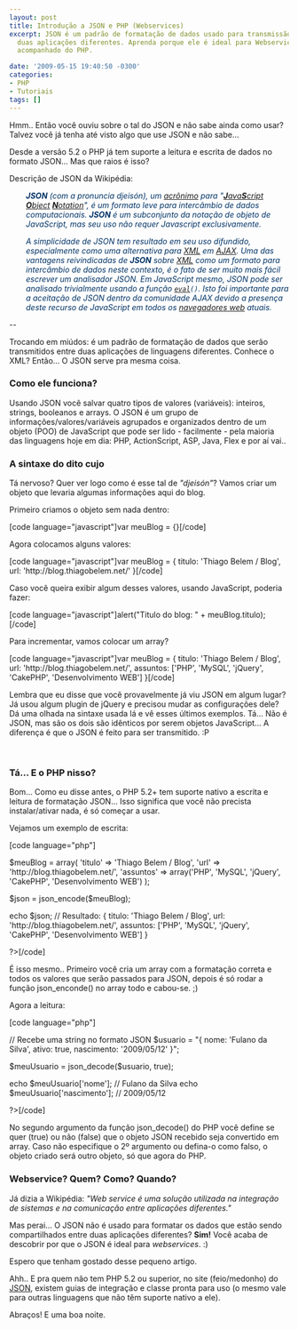 ```yaml
---
layout: post
title: Introdução a JSON e PHP (Webservices)
excerpt: JSON é um padrão de formatação de dados usado para transmissão de dados entre
  duas aplicações diferentes. Aprenda porque ele é ideal para Webservices e como usá-lo
  acompanhado do PHP.

date: '2009-05-15 19:40:50 -0300'
categories:
- PHP
- Tutoriais
tags: []
---
```

<p>Hmm.. Então você ouviu sobre o tal do JSON e não sabe ainda como usar? Talvez você já tenha até visto algo que use JSON e não sabe...</p>
<p>Desde a versão 5.2 o PHP já tem suporte a leitura e escrita de dados no formato JSON... Mas que raios é isso?</p>
<p>Descrição de JSON da Wikipédia:</p>
<p style="padding-left: 30px;"><span style="color: #003366;"><em><strong>JSON</strong> (com a pronuncia </em><em>djeisón), um <a class="mw-redirect" title="Acrônimo" href="http://pt.wikipedia.org/wiki/Acr%C3%B4nimo">acrônimo</a> para "<a title="JavaScript" href="http://pt.wikipedia.org/wiki/JavaScript"><strong>J</strong>ava<strong>S</strong>cript</a> <a title="Objeto" href="http://pt.wikipedia.org/wiki/Objeto"><strong>O</strong>bject</a> <a title="Notação" href="http://pt.wikipedia.org/wiki/Nota%C3%A7%C3%A3o"><strong>N</strong>otation</a>", é um formato leve para intercâmbio de dados computacionais. <strong>JSON</strong> é um subconjunto da notação de objeto de JavaScript, mas seu uso não requer Javascript exclusivamente.</em></span></p>
<p style="padding-left: 30px;"><span style="color: #008080;"><em><span style="color: #003366;">A simplicidade de JSON tem resultado em seu uso difundido, especialmente como uma alternativa para <a title="XML" href="http://pt.wikipedia.org/wiki/XML">XML</a> em <a title="AJAX (programação)" href="http://pt.wikipedia.org/wiki/AJAX_%28programa%C3%A7%C3%A3o%29">AJAX</a>. Uma das vantagens reivindicadas de <strong>JSON</strong> sobre <a title="XML" href="http://pt.wikipedia.org/wiki/XML">XML</a> como um formato para intercâmbio de dados neste contexto, é o fato de ser muito mais fácil escrever um analisador JSON. Em JavaScript mesmo, JSON pode ser analisado trivialmente usando a função <code><a class="new" title="Eval (página não existe)" href="http://pt.wikipedia.org/w/index.php?title=Eval&action=edit&redlink=1">eval</a>()</code>. Isto foi importante para a aceitação de JSON dentro da comunidade AJAX devido a presença deste recurso de JavaScript em todos os <a class="mw-redirect" title="Navegador web" href="http://pt.wikipedia.org/wiki/Navegador_web">navegadores web</a> atuais</span>.</em></span></p>
<p>--</p>
<p>Trocando em miúdos: é um padrão de formatação de dados que serão transmitidos entre duas aplicações de linguagens diferentes. Conhece o XML? Então... O JSON serve pra mesma coisa.</p>
<h3></h3>
<h3>Como ele funciona?</h3>
<p>Usando JSON você salvar quatro tipos de valores (variáveis): inteiros, strings, booleanos e arrays. O JSON é um grupo de informações/valores/variáveis agrupados e organizados dentro de um objeto (POO) de JavaScript que pode ser lido - facilmente - pela maioria das linguagens hoje em dia: PHP, ActionScript, ASP, Java, Flex e por aí vai..</p>
<h3>A sintaxe do dito cujo</h3>
<p>Tá nervoso? Quer ver logo como é esse tal de <em>"djeisón"</em>? Vamos criar um objeto que levaria algumas informações aqui do blog.</p>
<p>Primeiro criamos o objeto sem nada dentro:</p>
<p>[code language="javascript"]var meuBlog = {}[/code]</p>
<p>Agora colocamos alguns valores:</p>
<p>[code language="javascript"]var meuBlog = {
titulo: 'Thiago Belem / Blog',
url: 'http://blog.thiagobelem.net/'
}[/code]</p>
<p>Caso você queira exibir algum desses valores, usando JavaScript, poderia fazer:</p>
<p>[code language="javascript"]alert("Titulo do blog: " + meuBlog.titulo);[/code]</p>
<p>Para incrementar, vamos colocar um array?</p>
<p>[code language="javascript"]var meuBlog = {
titulo: 'Thiago Belem / Blog',
url: 'http://blog.thiagobelem.net/',
assuntos: ['PHP', 'MySQL', 'jQuery', 'CakePHP', 'Desenvolvimento WEB']
}[/code]</p>
<p>Lembra que eu disse que você provavelmente já viu JSON em algum lugar? Já usou algum plugin de jQuery e precisou mudar as configurações dele? Dá uma olhada na sintaxe usada lá e vê esses últimos exemplos. Tá... Não é JSON, mas são os dois são idênticos por serem objetos JavaScript... A diferença é que o JSON é feito para ser transmitido. :P</p>
<p><span style="color: #ffffff;">.</span></p>
<h3>Tá... E o PHP nisso?</h3>
<p>Bom... Como eu disse antes, o PHP 5.2+ tem suporte nativo a escrita e leitura de formatação JSON... Isso significa que você não precista instalar/ativar nada, é só começar a usar.</p>
<p>Vejamos um exemplo de escrita:</p>
<p>[code language="php"]<?php</p>
<p>$meuBlog = array(
'titulo' => 'Thiago Belem / Blog',
'url' => 'http://blog.thiagobelem.net/',
'assuntos' => array('PHP', 'MySQL', 'jQuery', 'CakePHP', 'Desenvolvimento WEB')
);</p>
<p>$json = json_encode($meuBlog);</p>
<p>echo $json;
// Resultado: { titulo: 'Thiago Belem / Blog', url: 'http://blog.thiagobelem.net/', assuntos: ['PHP', 'MySQL', 'jQuery', 'CakePHP', 'Desenvolvimento WEB'] }</p>
<p>?>[/code]</p>
<p>É isso mesmo.. Primeiro você cria um array com a formatação correta e todos os valores que serão passados para JSON, depois é só rodar a função json_enconde() no array todo e cabou-se. ;)</p>
<p>Agora a leitura:</p>
<p>[code language="php"]<?php</p>
<p>// Recebe uma string no formato JSON
$usuario = "{ nome: 'Fulano da Silva', ativo: true, nascimento: '2009/05/12' }";</p>
<p>$meuUsuario = json_decode($usuario, true);</p>
<p>echo $meuUsuario['nome']; // Fulano da Silva
echo $meuUsuario['nascimento']; // 2009/05/12</p>
<p>?>[/code]</p>
<p>No segundo argumento da função json_decode() do PHP você define se quer (true) ou não (false) que o objeto JSON recebido seja convertido em array. Caso não especifique o 2º argumento ou defina-o como falso, o objeto criado será outro objeto, só que agora do PHP.</p>
<h3>Webservice? Quem? Como? Quando?</h3>
<p>Já dizia a Wikipédia: <em>"Web service é uma solução utilizada na integração de sistemas e na comunicação entre aplicações diferentes."</em></p>
<p>Mas perai... O JSON não é usado para formatar os dados que estão sendo compartilhados entre duas aplicações diferentes? <strong>Sim!</strong> Você acaba de descobrir por que o JSON é ideal para <em>webservices</em>. :)</p>
<p>Espero que tenham gostado desse pequeno artigo.</p>
<p>Ahh.. E pra quem não tem PHP 5.2 ou superior, no site (feio/medonho) do <a href="http://www.json.org/" target="_blank">JSON</a>, existem guias de integração e classe pronta para uso (o mesmo vale para outras linguagens que não têm suporte nativo a ele).</p>
<p>Abraços! E uma boa noite.</p>
